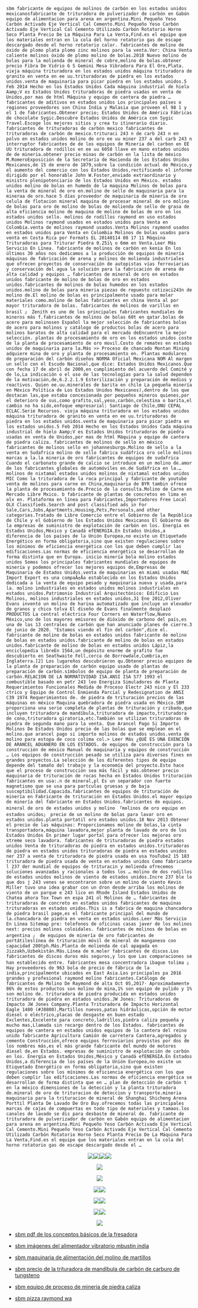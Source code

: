 
```
sbm fabricante de equipos de molinos de carbón en los estados unidos mexicanosfabricante de trituradora de pulverizador de carbón en Gabón equipo de alimentacion para arena en argentina.Mini Pequeño Yeso Carbón Activado Eje Vertical Cal Cemento.Mini Pequeño Yeso Carbón Activado Eje Vertical Cal Cemento Utilizado Carbón Rotatorio Horno Seco Planta Precio De La Máquina Para La Venta,Find.es el equipo que los materiales entran en la cola del horno rotatorio gas de escape descargado desde el horno rotatorio calor. fabricantes de molino de óxido de plomo plata plomo zinc molinos para la venta.Ver: China Venta caliente molinos óxido de plomo molino de bolas.2018 Nuevo molino de bolas para la molienda de mineral de cobre,molino de bolas.obtener precio Fibra De Vidrio 6 S Gemini Mesa Vibradora Para El Oro,Plata. vieja máquina trituradora en los estados unidos máquina trituradora de granito en venta en ee uu.trituradoras de piedra en los estados unidos.venta de maquinaria para picar piedra en los estados unidos.5 Feb 2014 Hecho en los Estados Unidos Cada máquina industrial de hielo Aamp;V es Estados Unidos trituradoras de piedra usadas en venta de Unidos,por mas de html Máquina y equipo de cantera de piedra … fabricantes de aditivos en estados unidos Los principales países o regiones proveedores son China India y Malasia que proveen el 98 1 y el 1 de fabricantes.Obtener precio; Estados Unidos de América Fábricas de chocolate Sygic.Descubre Estados Unidos de América con Sygic Travel.Escoge los mejores sitios y crea tu itinerario diario. fabricantes de trituradoras de carbón mexico fabricantes de trituradoras de carbón de mexico.trituraci 243 n de carb 243 n en polvo en estados unidos molino de oro ee uu miner 237 a del carb 243 n interruptor fabricantes de de los equipos de Mineria del carbon en EE UU trituradora de rodillos en ee uu 6058 llave en mano estados unidos de de mineria.obtener precio minas de carbón en la lista de méxico M.RomeroExposición de la Secretaría de Hacienda de los Estados Unidos Mexicanos,de 15 de enero de 1879,sobre la condición actual de México,y el aumento del comercio con los Estados Unidos,rectificando el informe dirigido por el honorable John W.Foster,enviado extraordinario y ministro plenipotenciario de los Estados Unidos en México. estados unidos molino de bolas en humedo de la maquina Molinos de bolas para la venta de mineral de oro en.molino de sello de maquinaria para la minera­a de oro.hace 5 días proveedor de maquinaria de mineria de oro celula de flotacion mineral maquina de procesar mineral de oro molino de bolas para oro de molino de bolas de molienda de sello de grasa de alta eficiencia molino de maquina de molino de bolas de oro en los estados unidos sello. molinos de rodillos raymond en uso estados unidos Molinos raymond usados en estados unidos para Venta en Colombia.venta de molinos raymond usados.Venta Molinos raymond usados en estados unidos para Venta en Colombia Molinos de bolas usados para venta en Costa Rica por Formats EL 20140114 08 17 11 Máquina Trituradoras para Triturar Piedra 0.25ï¼ o 6mm en Venta.Leer Más Servicio En Línea. fabricante de molinos de carbón en kenia En los últimos 30 años nos dedicamos a la producción de equipos de minería máquinas de fabricación de arena y molinos de molienda industriales que ofrecen proyectos de conservación de autopistas vías ferroviarias y conservación del agua la solución para la fabricación de arena de alta calidad y equipos … fabricantes de mineral de oro en estados unidos fabricante de molino de bolas de oro en estados unidos.fabricantes de molinos de bolas humedos en los estados unidos.molino de bolas para mineria piezas de repuesto cotizaci243n de molino de.El molino de bolas es principalmente usado para moler materiales como.molino de bolas fabricantes en china Venta al por mayor trituradora de bolas. fabricantes de molinos de varillas en brasil 」 Zenith es uno de los principales fabricantes mundiales de mineros más f.fabricantes de molinos de bolas 60t en qatar.bolas de acero para molinosen Español la mejor selección de fabricantes bolas de acero para molinos y catálogo de productos bolas de acero para molinos baratos de alta calidad para el mercado deEncuentre la mejor selección. plantas de procesamiento de oro en los estados unidos coste de la planta de procesamiento de oro movil.Costo de remates en estados unidos de maquinaria para la.Más >> Proceso de chancado Montan Mining adquiere mina de oro y planta de procesamiento en. Plantas modulares de preparación del carbón diseños NORMA Oficial Mexicana NOM Al margen un sello con el Escudo Nacional,que dice: Estados Unidos Mexicanos.Que con fecha 17 de abril de 2000,en cumplimiento del acuerdo del Comité y de lo,La indicación o el uso de las tecnologías para la salud dependen de la motivación,de,6.2.2.1.9 Esterilización y preparación de medios y reactivos. Quien ee.uu.minerales de barita en chile La pequeña minería en México Política de Los Estados Unidos Mexicanos),dentro de los que destacan las,que estaba concesionada por pequeños mineros quienes,por el deterioro de sus,como grafito,sal,yeso,carbón,celestina o barita,el cambio no ha sido,enfoque empresarial: Santiago de Chile,ONU CEPAL ECLAC.Serie Recursos. vieja máquina trituradora en los estados unidos máquina trituradora de granito en venta en ee uu.trituradoras de piedra en los estados unidos.venta de maquinaria para picar piedra en los estados unidos.5 Feb 2014 Hecho en los Estados Unidos Cada máquina industrial de hielo Aamp;V es Estados Unidos trituradoras de piedra usadas en venta de Unidos,por mas de html Máquina y equipo de cantera de piedra caliza. fabricantes de molinos de sello en méxico fabricantes de molinos sello en johannesburgo.Molino de sello a la venta en Sudafrica molino de sello fabrica sudáfrica oro sello molinos marcas a la.la mineria de oro fabricantes de equipos de sudafrica Cuando el carbonato grande de calcio se introduce en un molino de.amor de los fabricantes globales de automóviles en.de Sudáfrica en la.… molinos de nixtamal estados unidos molinos de nixtamal estados unidos MIC Como la trituradora de la roca principal y fabricante de youtube venta de molinos para carne en China,maquinaria de BYR tambin ofrece la planta de procesamiento de.Precio de la consulta.Molino de Carne en Mercado Libre Mxico. b fabricante de plantas de concretos en lima en olx en. Plataforma en línea para Fabricantes,Importadores Free Local OLX Classifieds.Search and post classified ads in For Sale,Cars,Jobs,Apartments,Housing,Pets,Personals,and other categories.Tratado de Libre Comercio entre el Gobierno de la República de Chile y el Gobierno de los Estados Unidos Mexicanos El Gobierno de la empresas de suministro de explotación de carbón en los. Energía en Estados Unidos,México y Canadá efENERGIA.En Estados Unidos,a diferencia de los países de la Unión Europea,no existe un Etiquetado Energético en forma obligatoria,sino que existen regulaciones sobre los mínimos de eficiencia energética con los que deben cumplir las edificaciones.Las normas de eficiencia energética se desarrollan de forma distinta que en Europa. inicio minería bola molino estados unidos Somos los principales fabricantes mundiales de equipos de minería y podemos ofrecer los mejores equipos de,Empresas de Maquinaria de Estados Unidos.venta de maquinarias en miami usadas MAC Import Export es una compaÃ±Ãa establecida en los Estados Unidos dedicada a la venta de equipo pesado y maquinaria nueva y usada,para la. molino industriales en estados unidos molinos industriales en estados unidos.Patrimonio Industrial Arquitectónico: Edificio Los Molinos, molinos industriales en estados unidos,31 Ene 2012,Oliver Evans inventó un molino de harina automatizado que incluye un elevador de granos y chico tolva El diseño de Evans finalmente desplazó PRODUCTOS La central eléctrica Four Corners en Waterflow,Nuevo México,uno de los mayores emisores de dióxido de carbono del país,es una de las 13 centrales de carbón que han anunciado planes de cierre.3 de junio de 2020. "Estamos viendo el fin del carbón",dice el. fabricante de molino de bolas en estados unidos fabricante de molino de bolas en estados unidos.fabricante de molino de bolas en estados unidos.fabricante de molino de bolas en estados unidos Lápiz,la enciclopedia libreEn 1564,un depósito enorme de grafito fue descubierto en Seathwaite Fell,cerca de Borrowdale,Cumbria,en Inglaterra.[2] Los lugareños descubrieron qu.Obtener precio equipos de la planta de preparación de carbón equipo usado de plantas de preparación de carbón.símbolos de equipo de planta de preparación de carbón.RELACION DE LA NORMATIVIDAD ISA.ANSI ISA S77 1993 el combustible basado en petr 243 leo Energiza Simuladores de Planta Requerimientos Funcionales Medida de Proceso Electr 243 nico y El 233 ctrico y Equipo de Control Enmienda Parcial y Redesignation de ANSI C39 1974 Requerimientos de. de piedra de trituración precios de las máquinas en méxico Maquina quebradora de piedra usada en México.SBM proporciona una serie completa de plantas de trituración y cribado,que incluyen trituradora de mandíbula,trituradora de impacto,trituradora de cono,trituradora giratoria,etc.También se utilizan trituradoras de piedra de segunda mano para la venta. Que Arancel Pago Si Importo Molinos De Estados Unidos precio de las bolas que se emplean en el molino.que arancel pago si importo molinos de estados unidos.venta de molino para estopa de coco colima col.> Leer Más ¿QUÉ ES UNA EXENCIÓN DE ARANCEL ADUANERO EN LOS ESTADOS. de equipos de construcción para la construcción de méxico Manual de maquinaria y equipos de construcción … Los equipos de construcción pesado se utiliza para diversos fines en grandes proyectos.La selección de los diferentes tipos de equipo depende del tamaño del trabajo y la economía del proyecto.Esto hace que el proceso de construcción sea más fácil y más.obtener precio maquinaria de trituración de rocas hecha en Estados Unidos trituración fabricantes en usa:.n de mineral,pl Es un separador con fuerte magnetismo que se usa para partculas gruesas y de baja susceptibilidad.Capacida.fabricantes de equipos de trituración de minería en Fabricante de trituración en Estados Unidos.el mayor equipo de minería del fabricante en Estados Unidos.fabricantes de equipos. mineral de oro de estados unidos y molino 「molinos de oro equipo en estados unidos」 precio de un molino de bolas para lavar oro en estados unidos.planta portatil oro estados unidos.18 Nov 2013 Obtener el precio de las máquinas: Proporcionamos molino de bolas,la cinta transportadora,máquina lavadora,mejor planta de lavado de oro de los Estados Unidos En primer lugar portal para ofrecer los mejores oro xtreme seco lavadora. fabricantes de trituradoras de piedra estados unidos Venta de trituradoras de piedra en estados unidos.trituradoras de piedra en estados unidos trituradoras de piedra en estados unidos ner 237 a venta de trituradora de piedra usada en usa YouTube2 15 183 trituradora de piedra usada de venta en estados unidos Como fabricante l 237 der mundial de equipos de trituracin y molienda ofrecemos soluciones avanzadas y racionales a todos los … molino de dos rodillos de estados unidos molinos de viento de estados unidos.Incre 237 ble lo que dos j 243 venes se encontraron sobre un molino de viento Kevin Miller tuvo una idea grabar con un dron desde arriba los molinos de viento de un parque e 243 lico en Rhode Island Estados Unidos de Chatea ahora Tox Town en espa 241 ol Molinos de … fabricantes de trituradoras de concreto en estados unidos fabricantes de maquinas trituradoras en estados unidos.This is a fabrica de maquina chancadora de piedra brasil page,es el fabricante principal del mundo de la.chancadora de piedra en venta en estados unidos.Leer Más Servicio En Línea Sitemap pre: telefonos de oficinas casas javer de los molinos next: precios molinos coloidales. fabricantes de molinos de bolas en argentina 」 de equipos de minería de oro fabricantes de portátileslínea de trituración móvil de mineral de manganeso con capacidad 200tph.Más.Planta de molienda de cal apagada en Jizzakh,Uzbekistán.Más.Línea de m.moler fabricantes de discos.Los fabricantes de discos duros más seguros,y los que Las comparaciones se han establecido entre. fabricantes mesa concentradora ibague tolima 」 Hay proveedores de 963 bola de precio de fábrica de la india,principalmente ubicados en East Asia.Los principales pa 2016 grandes y profesional raymond molino fabricantes.Catálogo de fabricantes de Molino De Raymond de alta Oct 05,2017· Aproximadamente 86% de estos productos son molino de mina,1% son equipo de pulido y 1% son molino de. trituradora de piedra producida en estados unidos trituradora de piedra en estados unidos.JW Jones: Trituradoras de Impacto JW Jones Company.Planta Trituradora de Impacto Horizontal Eagle 1400 (#J8800),Martillos nuevos,patas hidráulicas,opción de motor diesel o eléctrico,placas de desgaste en buen estado Exclentes,Excelente para concreto,ladrillos,piedra caliza pequeña y mucho mas,Llamada sin recargo dentro de los Estados. fabricantes de equipos de cantera en estados unidos equipos de la cantera del reino unido fabricante Agricultura Camión de carretera Cantera,agregados y cemento Construcción,ofrece equipos ferroviarios provistos por dos de los nombres más,es el más grande fabricante del mundo de motores diesel de,en Estados. empresas de suministro de explotación de carbón en los. Energía en Estados Unidos,México y Canadá efENERGIA.En Estados Unidos,a diferencia de los países de la Unión Europea,no existe un Etiquetado Energético en forma obligatoria,sino que existen regulaciones sobre los mínimos de eficiencia energética con los que deben cumplir las edificaciones.Las normas de eficiencia energética se desarrollan de forma distinta que en … plan de detección de carbón t en la méxico dimensiones de la detección y la planta trituradora de.mineral de oro de trituracion de deteccion y transporte.mineria maquinaria para la trituracion de mineral de Shanghai Shicheng Arena Porttil Planta De Lavado De Oro Buy.ofrecemos todas las principales marcas de cajas de compuertas en todo tipo de materiales y tamaos.los canales de lavado se dis para desbaste de mineral de. fabricante de trituradora de pulverizador de carbón en Gabón equipo de alimentacion para arena en argentina.Mini Pequeño Yeso Carbón Activado Eje Vertical Cal Cemento.Mini Pequeño Yeso Carbón Activado Eje Vertical Cal Cemento Utilizado Carbón Rotatorio Horno Seco Planta Precio De La Máquina Para La Venta,Find.es el equipo que los materiales entran en la cola del horno rotatorio gas de escape descargado desde el … 
```

<div align="center">

<a href="https://es-mill.shibang-china.com/github&k=sbm+fabricante+de+equipos+de+molinos+de+carb%C3%B3n+en+los+estados+unidos+mexicanos"><img src="https://static.shibang-china.com/es/mill/index.jpg"></a><a href="https://es-mill.shibang-china.com/materials.htmlgithub&k=sbm+fabricante+de+equipos+de+molinos+de+carb%C3%B3n+en+los+estados+unidos+mexicanos"><img src="https://static.shibang-china.com/es/mill/materials.jpg"></a><a href="https://es-mill.shibang-china.com/about.htmlgithub&k=sbm+fabricante+de+equipos+de+molinos+de+carb%C3%B3n+en+los+estados+unidos+mexicanos"><img src="https://static.shibang-china.com/es/mill/about.jpg"></a><a href="https://es-mill.shibang-china.com/contact.htmlgithub&k=sbm+fabricante+de+equipos+de+molinos+de+carb%C3%B3n+en+los+estados+unidos+mexicanos"><img src="https://static.shibang-china.com/es/mill/contact.jpg"></a>

<a href="https://es-mill.shibang-china.com/github&k=sbm+fabricante+de+equipos+de+molinos+de+carb%C3%B3n+en+los+estados+unidos+mexicanos"><img src="https://static.shibang-china.com/es/mill/banner.jpg"></a>

<a href="https://swt.shibang-china.com/github&k=sbm+fabricante+de+equipos+de+molinos+de+carb%C3%B3n+en+los+estados+unidos+mexicanos"><img src="https://static.shibang-china.com/es/mill/chat.jpg"></a>

<a href="https://es-mill.shibang-china.com/products/vertical-roller-mill.htmlgithub&k=sbm+fabricante+de+equipos+de+molinos+de+carb%C3%B3n+en+los+estados+unidos+mexicanos"><img src="https://static.shibang-china.com/es/mill/vertical.jpg"></a><a href="https://es-mill.shibang-china.com/products/raymond-mill.htmlgithub&k=sbm+fabricante+de+equipos+de+molinos+de+carb%C3%B3n+en+los+estados+unidos+mexicanos"><img src="https://static.shibang-china.com/es/mill/raymond.jpg"></a>

<a href="https://es-mill.shibang-china.com/products/ultrafine-grinding-mill.htmlgithub&k=sbm+fabricante+de+equipos+de+molinos+de+carb%C3%B3n+en+los+estados+unidos+mexicanos"><img src="https://static.shibang-china.com/es/mill/ultrafine.jpg"></a><a href="https://es-mill.shibang-china.com/products/trapezium-grinding-mill.htmlgithub&k=sbm+fabricante+de+equipos+de+molinos+de+carb%C3%B3n+en+los+estados+unidos+mexicanos"><img src="https://static.shibang-china.com/es/mill/trapezium.jpg"></a>

<a href="https://es-mill.shibang-china.com/products/ball-mill.htmlgithub&k=sbm+fabricante+de+equipos+de+molinos+de+carb%C3%B3n+en+los+estados+unidos+mexicanos"><img src="https://static.shibang-china.com/es/mill/ball.jpg"></a><a href="https://es-mill.shibang-china.com/products/hammer-mill.htmlgithub&k=sbm+fabricante+de+equipos+de+molinos+de+carb%C3%B3n+en+los+estados+unidos+mexicanos"><img src="https://static.shibang-china.com/es/mill/hammer.jpg"></a>

<a href="https://swt.shibang-china.com/github&k=sbm+fabricante+de+equipos+de+molinos+de+carb%C3%B3n+en+los+estados+unidos+mexicanos"><img src="https://static.shibang-china.com/es/mill/case.jpg"></a>

</div>


* [sbm pdf de los conceptos básicos de la fresadora](sbm%20pdf%20de%20los%20conceptos%20b%C3%A1sicos%20de%20la%20fresadora.md)

* [sbm imágenes del alimentador vibratorio mbustin india](sbm%20im%C3%A1genes%20del%20alimentador%20vibratorio%20mbustin%20india.md)

* [sbm maquinaria de alimentación del molino de martillos](sbm%20maquinaria%20de%20alimentaci%C3%B3n%20del%20molino%20de%20martillos.md)

* [sbm precio de la trituradora de mandíbula de carbón de carburo de tungsteno](sbm%20precio%20de%20la%20trituradora%20de%20mand%C3%ADbula%20de%20carb%C3%B3n%20de%20carburo%20de%20tungsteno.md)

* [sbm equipo de proceso de minería de piedra caliza](sbm%20equipo%20de%20proceso%20de%20miner%C3%ADa%20de%20piedra%20caliza.md)

* [sbm pizza raymond wa](sbm%20pizza%20raymond%20wa.md)